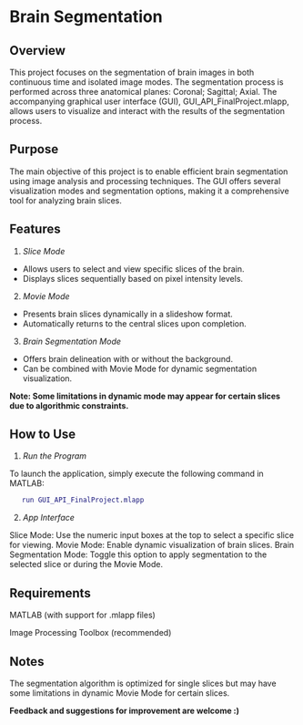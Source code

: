 # **Brain Segmentation**

## Overview
This project focuses on the segmentation of brain images in both continuous time and isolated image modes. The segmentation process is performed across three anatomical planes: Coronal; Sagittal; Axial. The accompanying graphical user interface (GUI), GUI_API_FinalProject.mlapp, allows users to visualize and interact with the results of the segmentation process.


## Purpose
The main objective of this project is to enable efficient brain segmentation using image analysis and processing techniques. The GUI offers several visualization modes and segmentation options, making it a comprehensive tool for analyzing brain slices.

## Features
1. _Slice Mode_
  - Allows users to select and view specific slices of the brain.
  - Displays slices sequentially based on pixel intensity levels.

2. _Movie Mode_
- Presents brain slices dynamically in a slideshow format.
- Automatically returns to the central slices upon completion.

3. _Brain Segmentation Mode_
- Offers brain delineation with or without the background.
- Can be combined with Movie Mode for dynamic segmentation visualization.

**Note: Some limitations in dynamic mode may appear for certain slices due to algorithmic constraints.**

## How to Use
1. _Run the Program_

To launch the application, simply execute the following command in MATLAB:
```matlab
   run GUI_API_FinalProject.mlapp
```

2. _App Interface_

Slice Mode: Use the numeric input boxes at the top to select a specific slice for viewing.
Movie Mode: Enable dynamic visualization of brain slices.
Brain Segmentation Mode: Toggle this option to apply segmentation to the selected slice or during the Movie Mode.

## Requirements
MATLAB (with support for .mlapp files)

Image Processing Toolbox (recommended)

## Notes
The segmentation algorithm is optimized for single slices but may have some limitations in dynamic Movie Mode for certain slices.

**Feedback and suggestions for improvement are welcome :)**
